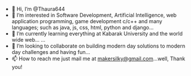 - 👋 Hi, I’m @Thaura644
- 👀 I’m interested in Software Development, Artificial Intelligence, web application programming, game development c/c++ and many languages; such as java, js, css, html, python and django...
- 🌱 I’m currently learning everything at Kabarak University and the world wide web...<Hahahaha> ...
- 💞️ I’m looking to collaborate on building modern day solutions to modern day challenges and having fun...
- 📫 How to reach me just mail me at makersilky@gmail.com...well, Thank you!

<!---
Thaura644/Thaura644 is a ✨ special ✨ repository because its `README.md` (this file) appears on your GitHub profile.
You can click the Preview link to take a look at your changes.
--->
